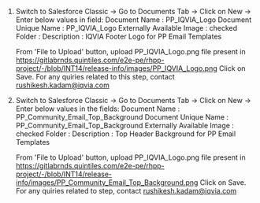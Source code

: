 1. Switch to Salesforce Classic -> Go to Documents Tab -> Click on New -> Enter below values in field:
   Document Name : PP_IQVIA_Logo
   Document Unique Name : PP_IQVIA_Logo
   Externally Available Image : checked
   Folder :
   Description : IQVIA Footer Logo for PP Email Templates

    From 'File to Upload' button, upload PP_IQVIA_Logo.png file present in
    https://gitlabrnds.quintiles.com/e2e-pe/rhpp-project/-/blob/INT14/release-info/images/PP_IQVIA_Logo.png
    Click on Save.
    For any quiries related to this step, contact rushikesh.kadam@iqvia.com

2. Switch to Salesforce Classic -> Go to Documents Tab -> Click on New -> Enter below values in the fields:
   Document Name : PP_Community_Email_Top_Background
   Document Unique Name : PP_Community_Email_Top_Background
   Externally Available Image : checked
   Folder :
   Description : Top Header Background for PP Email Templates

    From 'File to Upload' button, upload PP_IQVIA_Logo.png file present in
    https://gitlabrnds.quintiles.com/e2e-pe/rhpp-project/-/blob/INT14/release-info/images/PP_Community_Email_Top_Background.png
    Click on Save.
    For any quiries related to step, contact rushikesh.kadam@iqvia.com
